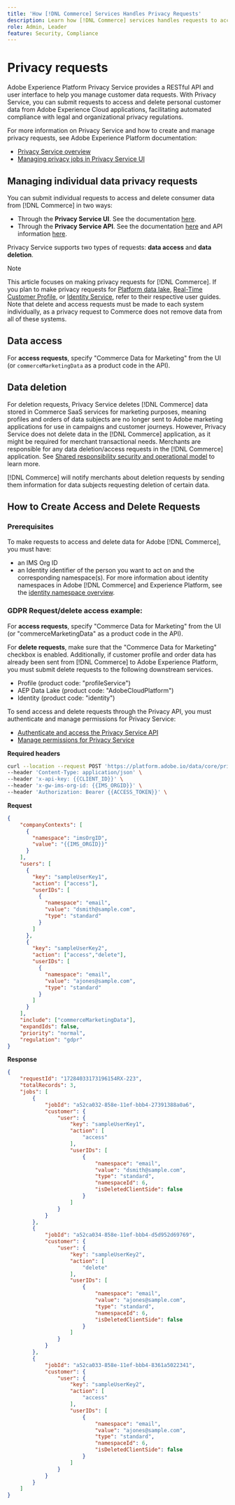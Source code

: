 ```yaml
---
title: 'How [!DNL Commerce] Services Handles Privacy Requests'
description: Learn how [!DNL Commerce] services handles requests to access and delete data.
role: Admin, Leader
feature: Security, Compliance
---
```

# Privacy requests

Adobe Experience Platform Privacy Service provides a RESTful API and user interface to help you manage customer data requests. With Privacy Service, you can submit requests to access and delete personal customer data from Adobe Experience Cloud applications, facilitating automated compliance with legal and organizational privacy regulations.

For more information on Privacy Service and how to create and manage privacy requests, see Adobe Experience Platform documentation:

* [Privacy Service overview](https://experienceleague.adobe.com/en/docs/experience-platform/privacy/home)
* [Managing privacy jobs in Privacy Service UI](https://experienceleague.adobe.com/en/docs/experience-platform/privacy/ui/user-guide)

## Managing individual data privacy requests

You can submit individual requests to access and delete consumer data from [!DNL Commerce] in two ways:

* Through the **Privacy Service UI**. See the documentation [here](https://experienceleague.adobe.com/en/docs/experience-platform/privacy/ui/user-guide#_blank).
* Through the **Privacy Service API**. See the documentation [here](https://developer.adobe.com/experience-platform-apis/references/privacy-service/#_blank) and API information [here](https://developer.adobe.com/experience-platform-apis/#_blank).

Privacy Service supports two types of requests: **data access** and **data deletion**.

>[!NOTE]
>
>This article focuses on making privacy requests for [!DNL Commerce]. If you plan to make privacy requests for [Platform data lake](https://experienceleague.adobe.com/en/docs/experience-platform/catalog/privacy), [ Real-Time Customer Profile](https://experienceleague.adobe.com/en/docs/experience-platform/profile/privacy), or [Identity Service](https://experienceleague.adobe.com/en/docs/experience-platform/identity/privacy), refer to their respective user guides. Note that delete and access requests must be made to each system individually, as a privacy request to Commerce does not remove data from all of these systems.

## Data access

For **access requests**, specify "Commerce Data for Marketing" from the UI (or `commerceMarketingData` as a product code in the API).

## Data deletion

For deletion requests, Privacy Service deletes [!DNL Commerce] data stored in Commerce SaaS services for marketing purposes, meaning profiles and orders of data subjects are no longer sent to Adobe marketing applications for use in campaigns and customer journeys. However, Privacy Service does not delete data in the [!DNL Commerce] application, as it might be required for merchant transactional needs. Merchants are responsible for any data deletion/access requests in the [!DNL Commerce] application. See [Shared responsibility security and operational model](https://experienceleague.adobe.com/en/docs/commerce-operations/security-and-compliance/shared-responsibility) to learn more.

[!DNL Commerce] will notify merchants about deletion requests by sending them information for data subjects requesting deletion of certain data.

## How to Create Access and Delete Requests

### Prerequisites

To make requests to access and delete data for Adobe [!DNL Commerce], you must have:

* an IMS Org ID
* an Identity identifier of the person you want to act on and the corresponding namespace(s). For more information about identity namespaces in Adobe [!DNL Commerce] and Experience Platform, see the [identity namespace overview](https://experienceleague.adobe.com/en/docs/experience-platform/identity/features/namespaces).

### GDPR Request/delete access example:

For **access requests**, specify "Commerce Data for Marketing" from the UI (or "commerceMarketingData" as a product code in the API).

For **delete requests**, make sure that the "Commerce Data for Marketing" checkbox is enabled. Additionally, if customer profile and order data has already been sent from [!DNL Commerce] to Adobe Experience Platform, you must submit delete requests to the following downstream services.

* Profile (product code: "profileService")
* AEP Data Lake (product code: "AdobeCloudPlatform")
* Identity (product code: "identity")

To send access and delete requests through the Privacy API, you must authenticate and manage permissions for Privacy Service:

* [Authenticate and access the Privacy Service API](https://experienceleague.adobe.com/en/docs/experience-platform/privacy/api/getting-started)
* [Manage permissions for Privacy Service](https://experienceleague.adobe.com/en/docs/experience-platform/privacy/permissions)

**Required headers**

```bash
curl --location --request POST 'https://platform.adobe.io/data/core/privacy/jobs' \
--header 'Content-Type: application/json' \
--header 'x-api-key: {{CLIENT_ID}}' \
--header 'x-gw-ims-org-id: {{IMS_ORGID}}' \
--header 'Authorization: Bearer {{ACCESS_TOKEN}}' \
```

**Request**

```json
{
    "companyContexts": [
      {
        "namespace": "imsOrgID",
        "value": "{{IMS_ORGID}}"
      }
    ],
    "users": [
      {
        "key": "sampleUserKey1",
        "action": ["access"],
        "userIDs": [
          {
            "namespace": "email",
            "value": "dsmith@sample.com",
            "type": "standard"
          }
        ]
      },
      {
        "key": "sampleUserKey2",
        "action": ["access","delete"],
        "userIDs": [
          {
            "namespace": "email",
            "value": "ajones@sample.com",
            "type": "standard"
          }
        ]
      }
    ],
    "include": ["commerceMarketingData"],
    "expandIds": false,
    "priority": "normal",
    "regulation": "gdpr"
}

```

**Response**

```json
{
    "requestId": "17284033173196154RX-223",
    "totalRecords": 3,
    "jobs": [
        {
            "jobId": "a52ca032-858e-11ef-bbb4-27391388a0a6",
            "customer": {
                "user": {
                    "key": "sampleUserKey1",
                    "action": [
                        "access"
                    ],
                    "userIDs": [
                        {
                            "namespace": "email",
                            "value": "dsmith@sample.com",
                            "type": "standard",
                            "namespaceId": 6,
                            "isDeletedClientSide": false
                        }
                    ]
                }
            }
        },
        {
            "jobId": "a52ca034-858e-11ef-bbb4-d5d952d69769",
            "customer": {
                "user": {
                    "key": "sampleUserKey2",
                    "action": [
                        "delete"
                    ],
                    "userIDs": [
                        {
                            "namespace": "email",
                            "value": "ajones@sample.com",
                            "type": "standard",
                            "namespaceId": 6,
                            "isDeletedClientSide": false
                        }
                    ]
                }
            }
        },
        {
            "jobId": "a52ca033-858e-11ef-bbb4-8361a5022341",
            "customer": {
                "user": {
                    "key": "sampleUserKey2",
                    "action": [
                        "access"
                    ],
                    "userIDs": [
                        {
                            "namespace": "email",
                            "value": "ajones@sample.com",
                            "type": "standard",
                            "namespaceId": 6,
                            "isDeletedClientSide": false
                        }
                    ]
                }
            }
        }
    ]
}

```
